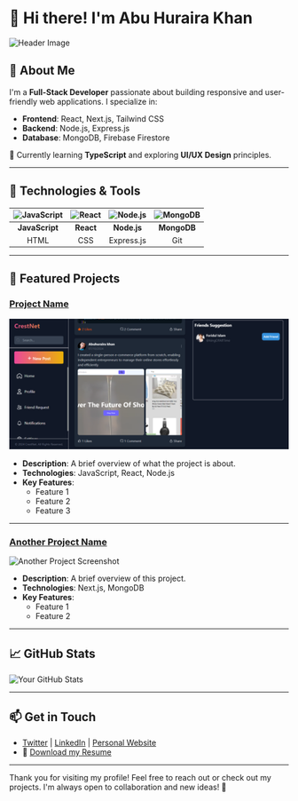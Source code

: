 # 👋 Hi there! I'm Abu Huraira Khan

![Header Image](https://via.placeholder.com/800x200?text=Welcome+to+My+GitHub+Profile) <!-- Replace with a personal image or header -->

## 🚀 About Me
I'm a **Full-Stack Developer** passionate about building responsive and user-friendly web applications. I specialize in:
- **Frontend**: React, Next.js, Tailwind CSS
- **Backend**: Node.js, Express.js
- **Database**: MongoDB, Firebase Firestore

🌱 Currently learning **TypeScript** and exploring **UI/UX Design** principles.

---

## 🔧 Technologies & Tools
| ![JavaScript](https://via.placeholder.com/30?text=JS) | ![React](https://via.placeholder.com/30?text=React) | ![Node.js](https://via.placeholder.com/30?text=Node.js) | ![MongoDB](https://via.placeholder.com/30?text=MongoDB) |
|:---:|:---:|:---:|:---:|
| **JavaScript** | **React** | **Node.js** | **MongoDB** |
| HTML | CSS | Express.js | Git |

---

## 🌟 Featured Projects
### [Project Name](link-to-your-project)
![Project Screenshot](./Screenshot%202024-10-07%20154841.png) <!-- Replace with a project image -->
- **Description**: A brief overview of what the project is about.
- **Technologies**: JavaScript, React, Node.js
- **Key Features**:
  - Feature 1
  - Feature 2
  - Feature 3

---

### [Another Project Name](link-to-another-project)
![Another Project Screenshot](https://via.placeholder.com/400x200?text=Project+Image) <!-- Replace with a project image -->
- **Description**: A brief overview of this project.
- **Technologies**: Next.js, MongoDB
- **Key Features**:
  - Feature 1
  - Feature 2

---

## 📈 GitHub Stats
![Your GitHub Stats](https://github-readme-stats.vercel.app/api?username=Abuhuraira-Khan&show_icons=true&theme=radical)

---

## 📫 Get in Touch
- [Twitter](your-twitter-url) | [LinkedIn](your-linkedin-url) | [Personal Website](your-website-url)
- 📄 [Download my Resume](link-to-your-resume)

---

Thank you for visiting my profile! Feel free to reach out or check out my projects. I'm always open to collaboration and new ideas! 🚀
